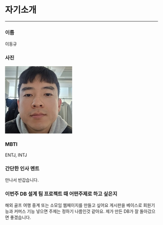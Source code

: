 # 자기소개
-----------
### 이름
이동규

### 사진
![내사진](\img\pic.jpg)

### MBTI
ENTJ, INTJ

### 간단한 인사 멘트
만나서 반갑습니다.

### 이번주 DB 설계 팀 프로젝트 때 어떤주제로 하고 싶은지
해외 골프 여행 중계 또는 소모임 웹페이지를 만들고 싶어요
게시판을 베이스로 회원기능과 커머스 기능 넣으면 주제는 정하기 나름인것 같아요. 제가 만든 DB가 잘 돌아갔으면 좋겠습니다.



